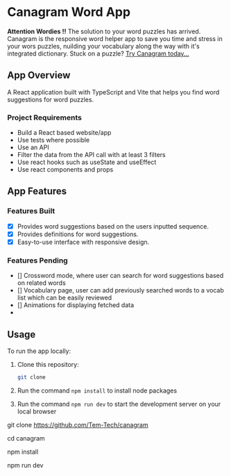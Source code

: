 # **Canagram Word App**

**Attention Wordies !!**
The solution to your word puzzles has arrived. Canagram is the responsive word helper app to save you time and stress in your wors puzzles, nuilding your vocabulary along the way with it's integrated dictionary. Stuck on a puzzle? [Try Canagram today...](https://tem-tech.github.io/canagram/)



## App Overview
A React application built with TypeScript and Vite that helps you find word suggestions for word puzzles.

### Project Requirements
- Build a React based website/app
- Use tests where possible
- Use an API
- Filter the data from the API call with at least 3 filters
- Use react hooks such as useState and useEffect
- Use react components and props

## App Features
### Features Built
- [x] Provides word suggestions based on the users inputted sequence.
- [x] Provides definitions for word suggestions.
- [x] Easy-to-use interface with responsive design.

### Features Pending
- [] Crossword mode, where user can search for word suggestions based on related words
- [] Vocabulary page, user can add previously searched words to a vocab list which can be easily reviewed
- [] Animations for displaying fetched data
- 

## Usage

To run the app locally:

1. Clone this repository:

   ```bash
   git clone 
2. Run the command `npm install` to install node packages
3. Run the command `npm run dev` to start the development server on your local browser


git clone <https://github.com/Tem-Tech/canagram>

cd canagram

npm install

npm run dev
